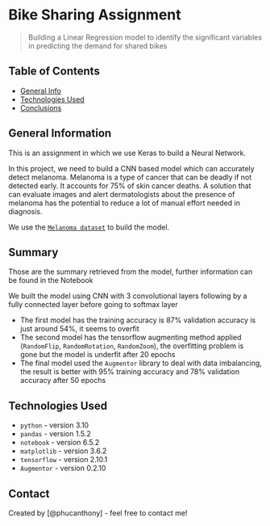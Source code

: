 # Bike Sharing Assignment
> Building a Linear Regression model to identify the significant variables in predicting the demand for shared bikes


## Table of Contents
* [General Info](#general-information)
* [Technologies Used](#technologies-used)
* [Conclusions](#conclusions)


## General Information
This is an assignment in which we use Keras to build a Neural Network.

In this project, we need to build a CNN based model which can accurately detect melanoma. Melanoma is a type of cancer that can be deadly if not detected early. It accounts for 75% of skin cancer deaths. A solution that can evaluate images and alert dermatologists about the presence of melanoma has the potential to reduce a lot of manual effort needed in diagnosis.

We use the [`Melanoma dataset`](https://drive.google.com/file/d/1xLfSQUGDl8ezNNbUkpuHOYvSpTyxVhCs/view?usp=sharing) to build the model.

## Summary
Those are the summary retrieved from the model, further information can be found in the Notebook

We built the model using CNN with 3 convolutional layers following by a fully connected layer before going to softmax layer
- The first model has the training accuracy is 87% validation accuracy is just around 54%, it seems to overfit
- The second model has the tensorflow augmenting method applied (`RandomFlip`, `RandomRotation`, `RandomZoom`), the overfitting problem is gone but the model is underfit after 20 epochs
- The final model used the `Augmentor` library to deal with data imbalancing, the result is better with 95% training accuracy and 78% validation accuracy after 50 epochs


## Technologies Used
- `python` - version 3.10
- `pandas` - version 1.5.2
- `notebook` - version 6.5.2
- `matplotlib` - version 3.6.2
- `tensorflow` - version 2.10.1
- `Augmentor` - version 0.2.10

## Contact
Created by [@phucanthony] - feel free to contact me!
